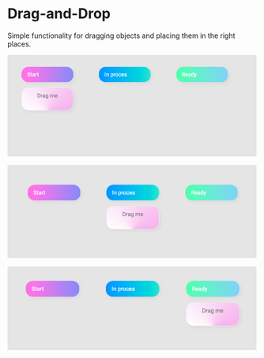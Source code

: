 # Drag-and-Drop
Simple functionality for dragging objects and placing them in the right places.

![](start.png)

![](in%20proces.png)

![](ready.png)

